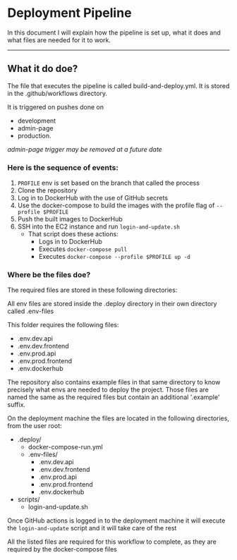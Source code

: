 # Deployment Pipeline

In this document I will explain how the pipeline is set up, what it does and what files are needed for it to work.

---

## What it do doe?

The file that executes the pipeline is called build-and-deploy.yml.
It is stored in the .github/workflows directory.

It is triggered on pushes done on 
* development
* admin-page
* production.

_admin-page trigger may be removed at a future date_


### Here is the sequence of events:

1) `PROFILE` env is set based on the branch that called the process
2) Clone the repository
3) Log in to DockerHub with the use of GitHub secrets
4) Use the docker-compose to build the images with the profile flag of `--profile $PROFILE`
5) Push the built images to DockerHub
6) SSH into the EC2 instance and run `login-and-update.sh`
    * That script does these actions:
        * Logs in to DockerHub
        * Executes `docker-compose pull`
        * Executes `docker-compose --profile $PROFILE up -d`

### Where be the files doe?

The required files are stored in these following directories:

All env files are stored inside the .deploy directory in their own directory called .env-files

This folder requires the following files:

* .env.dev.api
* .env.dev.frontend
* .env.prod.api
* .env.prod.frontend
* .env.dockerhub

The repository also contains example files in that same directory to know precisely what envs are needed to deploy the project. Those files are named the same as the required files but contain an additional '.example' suffix.

On the deployment machine the files are located in the following directories, from the user root:

* .deploy/
    * docker-compose-run.yml
    * .env-files/
        * .env.dev.api
        * .env.dev.frontend
        * .env.prod.api
        * .env.prod.frontend
        * .env.dockerhub 
* scripts/
    * login-and-update.sh

Once GitHub actions is logged in to the deployment machine it will execute the `login-and-update` script and it will take care of the rest

All the listed files are required for this workflow to complete, as they are required by the docker-compose files